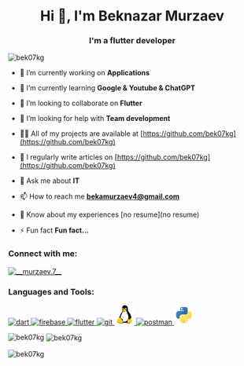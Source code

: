 <h1 align="center">Hi 👋, I'm Beknazar Murzaev</h1>
<h3 align="center">I'm a flutter developer</h3>

<p align="left"> <img src="https://komarev.com/ghpvc/?username=bek07kg&label=Profile%20views&color=0e75b6&style=flat" alt="bek07kg" /> </p>

- 🔭 I’m currently working on **Applications**

- 🌱 I’m currently learning **Google & Youtube & ChatGPT**

- 👯 I’m looking to collaborate on **Flutter**

- 🤝 I’m looking for help with **Team development**

- 👨‍💻 All of my projects are available at [https://github.com/bek07kg](https://github.com/bek07kg)

- 📝 I regularly write articles on [https://github.com/bek07kg](https://github.com/bek07kg)

- 💬 Ask me about **IT**

- 📫 How to reach me **bekamurzaev4@gmail.com**

- 📄 Know about my experiences [no resume](no resume)

- ⚡ Fun fact **Fun fact...**

<h3 align="left">Connect with me:</h3>
<p align="left">
<a href="https://instagram.com/__murzaev.7__" target="blank"><img align="center" src="https://raw.githubusercontent.com/rahuldkjain/github-profile-readme-generator/master/src/images/icons/Social/instagram.svg" alt="__murzaev.7__" height="30" width="40" /></a>
</p>

<h3 align="left">Languages and Tools:</h3>
<p align="left"> <a href="https://dart.dev" target="_blank" rel="noreferrer"> <img src="https://www.vectorlogo.zone/logos/dartlang/dartlang-icon.svg" alt="dart" width="40" height="40"/> </a> <a href="https://firebase.google.com/" target="_blank" rel="noreferrer"> <img src="https://www.vectorlogo.zone/logos/firebase/firebase-icon.svg" alt="firebase" width="40" height="40"/> </a> <a href="https://flutter.dev" target="_blank" rel="noreferrer"> <img src="https://www.vectorlogo.zone/logos/flutterio/flutterio-icon.svg" alt="flutter" width="40" height="40"/> </a> <a href="https://git-scm.com/" target="_blank" rel="noreferrer"> <img src="https://www.vectorlogo.zone/logos/git-scm/git-scm-icon.svg" alt="git" width="40" height="40"/> </a> <a href="https://www.linux.org/" target="_blank" rel="noreferrer"> <img src="https://raw.githubusercontent.com/devicons/devicon/master/icons/linux/linux-original.svg" alt="linux" width="40" height="40"/> </a> <a href="https://postman.com" target="_blank" rel="noreferrer"> <img src="https://www.vectorlogo.zone/logos/getpostman/getpostman-icon.svg" alt="postman" width="40" height="40"/> </a> <a href="https://www.python.org" target="_blank" rel="noreferrer"> <img src="https://raw.githubusercontent.com/devicons/devicon/master/icons/python/python-original.svg" alt="python" width="40" height="40"/> </a> </p>

<p><img align="left" src="https://github-readme-stats.vercel.app/api/top-langs?username=bek07kg&show_icons=true&locale=en&layout=compact" alt="bek07kg" /></p>

<p>&nbsp;<img align="center" src="https://github-readme-stats.vercel.app/api?username=bek07kg&show_icons=true&locale=en" alt="bek07kg" /></p>

<p><img align="center" src="https://github-readme-streak-stats.herokuapp.com/?user=bek07kg&" alt="bek07kg" /></p>
